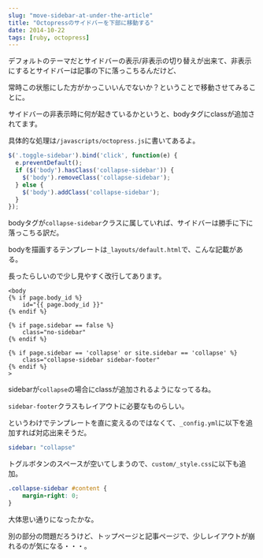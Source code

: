 ```yaml
---
slug: "move-sidebar-at-under-the-article"
title: "Octopressのサイドバーを下部に移動する"
date: 2014-10-22
tags: [ruby, octopress]
---
```


デフォルトのテーマだとサイドバーの表示/非表示の切り替えが出来て、非表示にするとサイドバーは記事の下に落っこちるんだけど、

常時この状態にした方がかっこいいんでないか？ということで移動させてみることに。

サイドバーの非表示時に何が起きているかというと、bodyタグにclassが追加されてます。

具体的な処理は`/javascripts/octopress.js`に書いてあるよ。

``` javascript
$('.toggle-sidebar').bind('click', function(e) {
  e.preventDefault();
  if ($('body').hasClass('collapse-sidebar')) {
    $('body').removeClass('collapse-sidebar');
  } else {
    $('body').addClass('collapse-sidebar');
  }
});
```

bodyタグが`collapse-sidebar`クラスに属していれば、サイドバーは勝手に下に落っこちる訳だ。

bodyを描画するテンプレートは`_layouts/default.html`で、こんな記載がある。

長ったらしいので少し見やすく改行してあります。

```
<body
{% if page.body_id %}
    id="{{ page.body_id }}"
{% endif %}

{% if page.sidebar == false %}
    class="no-sidebar"
{% endif %}

{% if page.sidebar == 'collapse' or site.sidebar == 'collapse' %}
    class="collapse-sidebar sidebar-footer"
{% endif %}
>
```

sidebarが`collapse`の場合にclassが追加されるようになってるね。

`sidebar-footer`クラスもレイアウトに必要なものらしい。

というわけでテンプレートを直に変えるのではなくて、`_config.yml`に以下を追加すれば対応出来そうだ。

``` yml
sidebar: "collapse"
```

トグルボタンのスペースが空いてしまうので、`custom/_style.css`に以下も追加。

``` css
.collapse-sidebar #content {
    margin-right: 0;
}
```

大体思い通りになったかな。

別の部分の問題だろうけど、トップページと記事ページで、少しレイアウトが崩れるのが気になる・・・。
